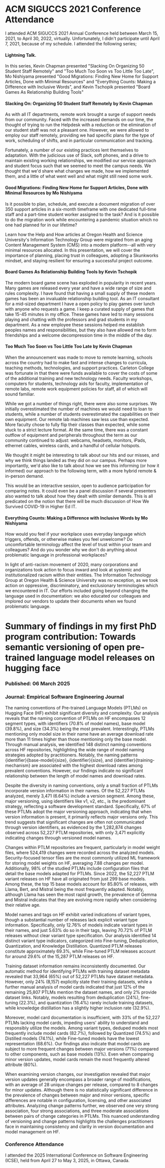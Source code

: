

# ACM SIGUCCS 2021 Conference Attendance
I attended ACM SIGUCCS 2021 Annual Conference held between March 15, 2021, to April 30, 2022, virtually. Unfortunately, I didn't participate until April 7, 2021, because of my schedule.
I  attended the following series;
#### Lightning Talk.
In this series, Kevin Chapman presented "Slacking On Organizing 50 Student Staff Remotely" and "Too Much Too Soon vs Too Little Too Late", Mo Nishiyama presented "Good Migrations: Finding New Home for Support Articles, Done with Minimal Resources" and "Everything Counts: Making a Difference with Inclusive Words", and Kevin Tschopik presented "Board Games As Relationship Building Tools"

#### Slacking On: Organizing 50 Student Staff Remotely by Kevin Chapman
As with all IT departments, remote work brought a surge of support needs from our community. Faced with the increased demands on our time, the thought of trying to run the Helpdesk with a reduction or the elimination of our student staff was not a pleasant one. However, we were allowed to employ our staff remotely, providing we had specific plans for the type of work, scheduling of shifts, and in particular communication and tracking.

Fortunately, a number of our existing practices lent themselves to adaptation. With the judicious use of Slack, soft phones, and a drive to maintain existing working relationships, we modified our service approach and student focus such that we seemed to meet the campus needs. We thought that we'd share what changes we made, how we implemented them, and a little of what went well and what might still need some work.
#### Good Migrations: Finding New Home for Support Articles, Done with Minimal Resources by Mo Nishiyama
Is it possible to plan, schedule, and execute a document migration of over 350 support articles in a six-month timeframe with one dedicated full-time staff and a part-time student worker assigned to the task? And is it possible to do the migration work while encountering a pandemic situation which no one had planned for in our lifetime?

Learn how the Help and How articles at Oregon Health and Science University's Information Technology Group were migrated from an aging Content Management System (CMS) into a modern platform--all with very minimal resources allocated. In this presentation, we will cover the importance of planning, placing trust in colleagues, adopting a Skunkworks mindset, and staying resilient for ensuring a successful project outcome.
#### Board Games As Relationship Building Tools by Kevin Tschopik
The modern board game scene has exploded in popularity in recent years. Many games are released every year and have a wide range of size and rules complexity. I have found that having a small supply of these modern games has been an invaluable relationship building tool. As an IT consultant for a mid-sized department I have a open policy to play games over lunch with anyone who requests a game. I keep a curated supply of games that take 15-45 minutes in my office. These games have led to many sessions playing and chatting with the professors and grad students in my department. As a new employee these sessions helped me establish peoples names and responsibilities, but they also have allowed me to form friendships and a welcome decompression time in the middle of the day.
#### Too Much Too Soon vs Too Little Too Late by Kevin Chapman
When the announcement was made to move to remote learning, schools across the country had to make fast and intense changes to curricula, teaching methods, technologies, and support practices. Carleton College was fortunate in that there were funds available to cover the costs of some of the additional training and new technology needs. Faculty workshops, computers for students, technology aids for faculty, implementation of remote labs, remote work equipment policies for staff, all of which will sound familiar.

While we got a number of things right, there were also some surprises. We initially overestimated the number of machines we would need to loan to students, while a number of students overestimated the capabilities on their own equipment. Our remote lab machines saw less use than expected. More faculty chose to fully flip their classes than expected, while some stuck to a strict lecture format. At the same time, there was a constant outflow of equipment and peripherals throughout the term as our community continued to adjust: webcams, headsets, monitors, iPads, ethernet cables, wireless cards, and a handful of cellular hotspots.

We thought it might be interesting to talk about our hits and our misses, and why we think things landed as they did on our campus. Perhaps more importantly, we'd also like to talk about how we see this informing (or how it informed) our approach to the following term, with a more hybrid remote & in-person demand.

This would be an interactive session, open to audience participation for comparing notes. It could even be a panel discussion if several presenters also wanted to talk about how they dealt with similar demands. This is all predicated on the notion that there will be much discussion of How We Survived COVID-19 in Higher Ed IT.
#### Everything Counts: Making a Difference with Inclusive Words by Mo Nishiyama
How would you feel if your workplace uses everyday language which triggers, offends, or otherwise makes you feel unwelcome? Do uncomfortable terminology affect the level of trust within your team and colleagues? And do you wonder why we don't do anything about problematic language in professional workplaces?

In light of anti-racism movement of 2020, many corporations and organizations took action to focus inward and look at systemic and institutionalized racism within their entities. The Information Technology Group at Oregon Health & Science University was no exception, as we took action on oppressive, discriminatory, and exclusionary terminologies which we encountered in IT. Our efforts included going beyond changing the language used in documentation: we also educated our colleagues and implored our vendors to update their documents when we found problematic language.

# Summary of findings in my first PhD program contribution: Towards semantic versioning of open pre-trained language model releases on hugging face
### Published: 06 March 2025
### Journal: Empirical Software Engineering Journal 
The naming conventions of Pre-trained Language Models (PTLMs) on Hugging Face (HF) exhibit significant diversity and complexity. Our analysis reveals that the naming convention of PTLMs on HF encompasses 12 segment types, with identifiers (70.8% of model names), base model (39.8%), and size (34.3%) being the most prevalent. Interestingly, PTLMs mentioning only model size in their name have an average download rate more than 11 times higher than those mentioning only the base model. Through manual analysis, we identified 148 distinct naming conventions across HF repositories, highlighting the wide range of model naming strategies adopted by practitioners. Notably, the naming patterns {identifier}{base-model}{size}, {identifier}{size}, and {identifier}{training-mechanism} are associated with the highest download rates among prevalent conventions. However, our findings indicate no significant relationship between the length of model names and download rates.

Despite the diversity in naming conventions, only a small fraction of PTLMs incorporate version information in their names. Of the 52,227 PTLMs analyzed, merely 3,471 (6.64%) include a version segment. Among these, major versioning, using identifiers like v1, v2, etc., is the predominant strategy, reflecting a software development standard. Specifically, 67% of these PTLMs adopt the major versioning approach, indicating that when version information is present, it primarily reflects major versions only. This trend suggests that significant changes are often not communicated through version identifiers, as evidenced by the 1,282,874 changes observed across 52,227 PTLM repositories, with only 3,471 explicitly indicating changes through versioned model names.

Changes within PTLM repositories are frequent, particularly in model weight files, where 524,419 changes were recorded across the analyzed models. Security-focused tensor files are the most commonly utilized ML framework for storing model weights on HF, averaging 7.88 changes per model. Additionally, 98% of the studied PTLMs include configuration files that detail the base models adapted for PTLMs. Since 2022, the 52,227 PTLM variant releases on HF have all originated from just 299 base models. Among these, the top 15 base models account for 85.80% of releases, with Llama, Bert, and Mistral being the most frequently adapted. Notably, although Llama has seen the most rapid growth, the prevalence of Gemma and Mistral indicates that they are evolving more rapidly when considering their relative age.

Model names and tags on HF exhibit varied indications of variant types, though a substantial number of releases lack explicit variant type information. Specifically, only 12.76% of models indicate variant types in their names, and just 5.63% do so in their tags, leaving 70.72% of PTLM releases without clear variant type specification. Our analysis identified 14 distinct variant type indicators, categorized into Fine-tuning, Deduplication, Quantization, and Knowledge Distillation. Quantized PTLM releases constitute approximately 69.3%, while Fine-tuned PTLM releases account for around 29.6% of the 15,287 PTLM releases on HF.

Training dataset information remains inconsistently documented. Our automatic method for identifying PTLMs with training dataset metadata revealed that 33,964 (65%) out of 52,227 PTLMs have dataset metadata. However, only 24% (8,157) explicitly state their training datasets, while a further manual analysis of model cards indicated that just 12% of the remaining 25,807 PTLMs mention the dataset names, and only 2% provide dataset links. Notably, models resulting from deduplication (24%), fine-tuning (22.3%), and quantization (16.4%) rarely include training datasets, while knowledge distillation has a slightly higher inclusion rate (32.9%).

Moreover, model card documentation is insufficient, with 33% of the 52,227 PTLMs lacking model cards, impeding users' ability to understand and responsibly utilize the models. Among variant types, deduped models most frequently include model cards (82.7%), followed by Quantized (74.5%) and Distilled models (74.1%), while Fine-tuned models have the lowest representation (68.6%). Our findings also indicate that model cards are subject to more frequent changes between major versions (71%) compared to other components, such as base models (13%). Even when comparing minor version updates, model cards remain the most frequently altered attribute (80%).

When examining version changes, our investigation revealed that major version updates generally encompass a broader range of modifications, with an average of 28 unique changes per release, compared to 8 changes for minor updates. Although there is no statistically significant difference in the prevalence of changes between major and minor versions, specific differences are notable in configuration, licensing, and other associated attributes. Analyzing change patterns further, we observed one very strong association, four strong associations, and three moderate associations between pairs of change categories in PTLMs. This nuanced understanding of versioning and change patterns highlights the challenges practitioners face in maintaining consistency and clarity in version documentation and model management on HF.

### Conference Attendance
I attended the 2025 International Conference on Software Engineering (ICSE), held from April 27 to May 3, 2025, in Ottawa, Canada.
